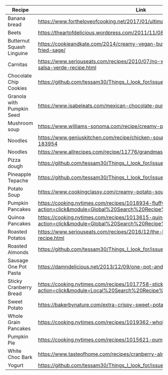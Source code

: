 | Recipe | Link |
|---------------------------|--------------------------------------------------------------------------------------------------------------------------------------------------|
| Banana bread | https://www.fortheloveofcooking.net/2017/01/ultimate-banana-bread.html |
| Beets | https://theartofdelicious.wordpress.com/2011/11/08/roasted-and-marinated-beets/ |
| Butternut Squash Linguine | https://cookieandkate.com/2014/creamy-vegan-butternut-squash-linguine-with-fried-sage/ |
| Carnitas | https://www.seriouseats.com/recipes/2010/07/no-waste-tacos-de-carnitas-with-salsa-verde-recipe.html | 
| Chocolate Chip Cookies | https://github.com/tessam30/Things_I_look_for/issues/3 | 
| Granola with Pumpkin Seed | https://www.isabeleats.com/mexican-chocolate-pumpkin-seed-granola/ |
| Mushroom soup | https://www.williams-sonoma.com/recipe/creamy-porcini-mushroom-soup.html |
| Noodles | https://www.geniuskitchen.com/recipe/chicken-soup-and-homemade-noodles-183954 |
| Noodles | https://www.allrecipes.com/recipe/11776/grandmas-noodles-ii/ |
| Pizza dough | https://github.com/tessam30/Things_I_look_for/issues/4#issue-403637636 | 
| Pineapple Tepache | https://github.com/tessam30/Things_I_look_for/issues/5#issue-411139315 
| Potato Soup | https://www.cookingclassy.com/creamy-potato-soup/ |
| Pumpkin Pancakes | https://cooking.nytimes.com/recipes/1018934-fluffy-pumpkin-pancakes?action=click&module=Global%20Search%20Recipe%20Card&pgType=search&rank=1 |
| Quinoa Pancakes | https://cooking.nytimes.com/recipes/1013615-quinoa-pancakes?action=click&module=Global%20Search%20Recipe%20Card&pgType=search&rank=1 |
| Roasted Potatos | https://www.seriouseats.com/recipes/2016/12/the-best-roast-potatoes-ever-recipe.html |
| Roasted Almonds | https://github.com/tessam30/Things_I_look_for/issues/7#issue-438947051 | 
| Sausage One Pot Pasta | https://damndelicious.net/2013/12/09/one-pot-andouille-sausage-skillet-pasta/ |
| Sticky Cranberry Bread | https://cooking.nytimes.com/recipes/1017758-sticky-cranberry-gingerbread?action=click&module=Local%20Search%20Recipe%20Card&pgType=search&rank=1 |
| Sweet Potato | https://bakerbynature.com/extra-crispy-sweet-potato-wedges/ |
| Whole Grain Pancakes | https://cooking.nytimes.com/recipes/1019362-whole-grain-pancakes |
| Pumpkin Pie | https://cooking.nytimes.com/recipes/1015621-pumpkin-pie-with-a-vodka-crust |
| White Choc Bark | https://www.tasteofhome.com/recipes/cranberry-almond-bark/ |
| Yogurt | https://github.com/tessam30/Things_I_look_for/issues/6 |




